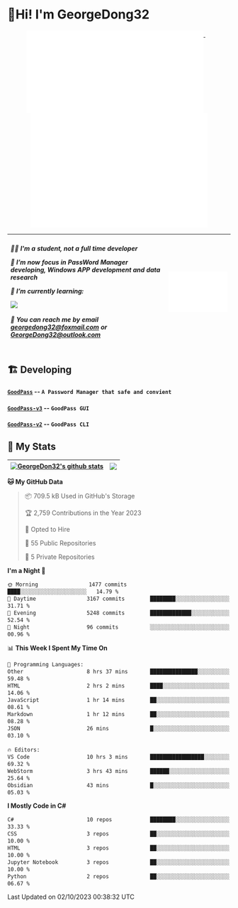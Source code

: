 # 👋Hi! I'm GeorgeDong32
<p align="center">
  <a href="#">
    <img width="400" align="top" src="https://github.com/GeorgeDong32/GeorgeDong32/blob/main/metrics.classic.svg" />
  </a>
  &emsp;
  <a href="#">
    <img width="400" align="top" src="https://github.com/GeorgeDong32/GeorgeDong32/blob/main/metrics.achievements.svg" />
  </a>
</p>

| <h5 align="left"> <p>🧑‍🎓 I'm a student, not a full time developer</p> <p>👀 I’m now focus in PassWord Manager developing, Windows APP development and data research</p> <p>📖 I’m currently learning:</p> <p><img height="28" src="https://skillicons.dev/icons?i=cs,c,cpp,matlab,cmake,py,dotnet,unity" /></p> <p>💬 You can reach me by email georgedong32@foxmail.com or GeorgeDong32@outlook.com</p></h5> | <img width="450" alt="my-commit-calendar" src="https://github.com/GeorgeDong32/GeorgeDong32/blob/main/metrics.plugin.isocalendar.svg" > |
| ------------- | ------------- |

## 🏗️ Developing
#### [`GoodPass`](https://github.com/GeorgeDong32/GoodPass) -- `A Password Manager that safe and convient`
#### [`GoodPass-v3`](https://github.com/GeorgeDong32/GoodPass-v3) -- `GoodPass GUI`
#### [`GoodPass-v2`](https://github.com/GeorgeDong32/GoodPass-v2) -- `GoodPass CLI`

## 🚀 My Stats

| <a href="https://github.com/GeorgeDong32/github-readme-stats"><img align="center" src="https://github-readme-stats-georgedong32.vercel.app/api?username=GeorgeDong32&show_icons=true&bg_color=45,34558b,FFFFFF&title_color=FFFFFF&icon_color=F5DF4D&hide_border=1" alt="GeorgeDon32's github stats" /></a> | <a href="https://github.com/GeorgeDong32/github-readme-stats"><img align="center" height="192" src="https://github-readme-stats-georgedong32.vercel.app/api/top-langs/?username=GeorgeDong32&layout=compact&bg_color=45,FFFFFF,34558b&title_color=555555&hide_border=1&langs_count=7&size_weight=0.3&count_weight=0.7&exclude_repo=IntelliCar" /></a> |
| ------------- | ------------- |


<!--START_SECTION:waka-->
**🐱 My GitHub Data** 

> 📦 709.5 kB Used in GitHub's Storage 
 > 
> 🏆 2,759 Contributions in the Year 2023
 > 
> 💼 Opted to Hire
 > 
> 📜 55 Public Repositories 
 > 
> 🔑 5 Private Repositories 
 > 
**I'm a Night 🦉** 

```text
🌞 Morning                1477 commits        ████░░░░░░░░░░░░░░░░░░░░░   14.79 % 
🌆 Daytime                3167 commits        ████████░░░░░░░░░░░░░░░░░   31.71 % 
🌃 Evening                5248 commits        █████████████░░░░░░░░░░░░   52.54 % 
🌙 Night                  96 commits          ░░░░░░░░░░░░░░░░░░░░░░░░░   00.96 % 
```


📊 **This Week I Spent My Time On** 

```text
💬 Programming Languages: 
Other                    8 hrs 37 mins       ███████████████░░░░░░░░░░   59.48 % 
HTML                     2 hrs 2 mins        ████░░░░░░░░░░░░░░░░░░░░░   14.06 % 
JavaScript               1 hr 14 mins        ██░░░░░░░░░░░░░░░░░░░░░░░   08.61 % 
Markdown                 1 hr 12 mins        ██░░░░░░░░░░░░░░░░░░░░░░░   08.28 % 
JSON                     26 mins             █░░░░░░░░░░░░░░░░░░░░░░░░   03.10 % 

🔥 Editors: 
VS Code                  10 hrs 3 mins       █████████████████░░░░░░░░   69.32 % 
WebStorm                 3 hrs 43 mins       ██████░░░░░░░░░░░░░░░░░░░   25.64 % 
Obsidian                 43 mins             █░░░░░░░░░░░░░░░░░░░░░░░░   05.03 % 
```

**I Mostly Code in C#** 

```text
C#                       10 repos            ████████░░░░░░░░░░░░░░░░░   33.33 % 
CSS                      3 repos             ██░░░░░░░░░░░░░░░░░░░░░░░   10.00 % 
HTML                     3 repos             ██░░░░░░░░░░░░░░░░░░░░░░░   10.00 % 
Jupyter Notebook         3 repos             ██░░░░░░░░░░░░░░░░░░░░░░░   10.00 % 
Python                   2 repos             ██░░░░░░░░░░░░░░░░░░░░░░░   06.67 % 
```




 Last Updated on 02/10/2023 00:38:32 UTC
<!--END_SECTION:waka-->

